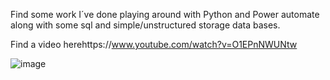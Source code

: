 Find some work I´ve done playing around with Python and Power automate along with some sql and simple/unstructured storage data bases. 

Find a video herehttps://www.youtube.com/watch?v=O1EPnNWUNtw


![image](https://github.com/tomasdevelopment/Automation-Flows-with-Python-/assets/83978153/4148ea71-b5d6-4a13-851e-8bf913896eb3)
